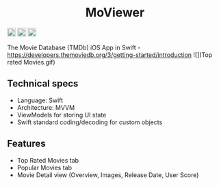 <h1 align="center">MoViewer</h1>
<p align="center">

 <img src="https://img.shields.io/badge/status-Active-green" height="20"> <img src="https://img.shields.io/badge/architecture-MVVM-yellow" height="20"> <img src="https://img.shields.io/badge/language-Swift-yellow" height="20"> 

 The Movie Database (TMDb) iOS App in Swift - https://developers.themoviedb.org/3/getting-started/introduction
 ![](Top rated Movies.gif)
 
## Technical specs
 - Language: Swift
- Architecture: MVVM
- ViewModels for storing UI state
- Swift standard coding/decoding for custom objects
 
 ## Features
 - Top Rated Movies tab
- Popular Movies tab
- Movie Detail view (Overview, Images, Release Date, User Score)
 
 

 
